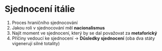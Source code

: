 # Sjednocení itálie
1. Proces hraničního sjednocování
2. Jakou roli v sjednocování měl **nacionalismus**
3. Najít moment ve sjednocení, který by se dal považovat za **metaforický**
4. Příčiny vedoucí ke sjednocení -> **Důsledky sjednocení** (oba dva státy vigenerují silné totality)
